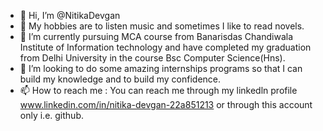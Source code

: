 - 👋 Hi, I’m @NitikaDevgan
- 👀 My hobbies are to listen music and sometimes I like to read novels.
- 🌱 I’m currently pursuing MCA course from Banarisdas Chandiwala Institute of Information technology and have completed my graduation from Delhi University in the course Bsc Computer Science(Hns).
- 💞️ I’m looking to do some amazing internships programs so that I can build my knowledge and to build my confidence.
- 📫 How to reach me : You can reach me through my linkedln profile www.linkedin.com/in/nitika-devgan-22a851213 or through this account only i.e. github.

<!---
NitikaDevgan/NitikaDevgan is a ✨ special ✨ repository because its `README.md` (this file) appears on your GitHub profile.
You can click the Preview link to take a look at your changes.
--->
